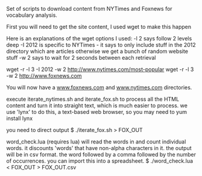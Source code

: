 Set of scripts to download content from NYTimes and Foxnews for vocabulary analysis.

First you will need to get the site content, I used wget to make this happen

Here is an explanations of the wget options I used:
 -l 2 says follow 2 levels deep
 -I 2012 is specific to NYTimes - it says to only include stuff in the 2012 directory which are articles otherwise we get a bunch of random website stuff 
 -w 2 says to wait for 2 seconds between each retrieval

wget -r -l 3 -I 2012 -w 2 http://www.nytimes.com/most-popular
wget -r -l 3 -w 2 http://www.foxnews.com

You will now have a www.foxnews.com and www.nytimes.com directories.

execute iterate_nytimes.sh and iterate_fox.sh to process all the HTML 
content and turn it into straight text, which is much easier to process.
we use 'lynx' to do this, a text-based web browser, so you may need to 
yum install lynx

you need to direct output
$ ./iterate_fox.sh > FOX_OUT

word_check.lua (requires lua) will read the words in and count individual
words.  it discounts 'words' that have non-alpha characters in it.
the output will be in csv format.  the word followed by a comma followed by
the number of occurrences. you can import this into a spreadsheet.
$ ./word_check.lua < FOX_OUT > FOX_OUT.csv

